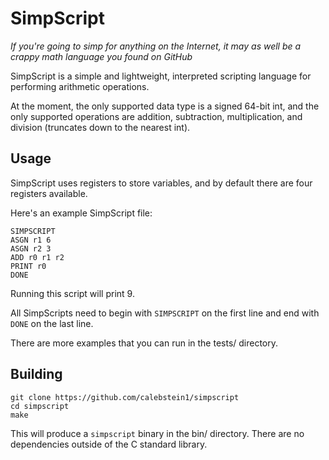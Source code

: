 # SimpScript

_If you're going to simp for anything on the Internet, it may as well be a crappy math language you found on GitHub_

SimpScript is a simple and lightweight, interpreted scripting language for performing arithmetic operations.

At the moment, the only supported data type is a signed 64-bit int, and the only supported operations are addition, subtraction, multiplication, and division (truncates down to the nearest int).

## Usage

SimpScript uses registers to store variables, and by default there are four registers available.

Here's an example SimpScript file:

```
SIMPSCRIPT
ASGN r1 6
ASGN r2 3
ADD r0 r1 r2
PRINT r0
DONE
```

Running this script will print 9.

All SimpScripts need to begin with `SIMPSCRIPT` on the first line and end with `DONE` on the last line.

There are more examples that you can run in the tests/ directory.

## Building

```
git clone https://github.com/calebstein1/simpscript
cd simpscript
make
```

This will produce a `simpscript` binary in the bin/ directory.
There are no dependencies outside of the C standard library.